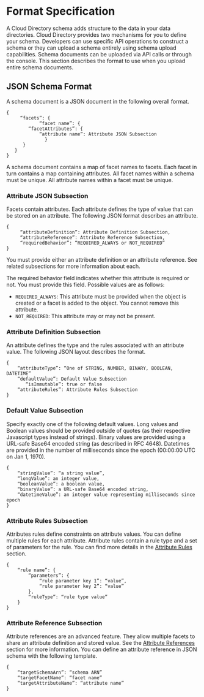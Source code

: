 # Format Specification<a name="jsonformat"></a>

A Cloud Directory schema adds structure to the data in your data directories\. Cloud Directory provides two mechanisms for you to define your schema\. Developers can use specific API operations to construct a schema or they can upload a schema entirely using schema upload capabilities\. Schema documents can be uploaded via API calls or through the console\. This section describes the format to use when you upload entire schema documents\.

## JSON Schema Format<a name="json"></a>

A schema document is a JSON document in the following overall format\. 

```
{
     “facets”: {
            “facet name”: {
		“facetAttributes”: {
			“attribute name”: Attribute JSON Subsection
              }
      }
   }
}
```

A schema document contains a map of facet names to facets\. Each facet in turn contains a map containing attributes\. All facet names within a schema must be unique\. All attribute names within a facet must be unique\.

### Attribute JSON Subsection<a name="attributejsonsub"></a>

Facets contain attributes\. Each attribute defines the type of value that can be stored on an attribute\. The following JSON format describes an attribute\.

```
{
     “attributeDefinition”: Attribute Definition Subsection,
     “attributeReference”: Attribute Reference Subsection,
     “requiredBehavior”: “REQUIRED_ALWAYS or NOT_REQUIRED”
}
```

You must provide either an attribute definition or an attribute reference\. See related subsections for more information about each\. 

The required behavior field indicates whether this attribute is required or not\. You must provide this field\. Possible values are as follows:
+ `REQUIRED_ALWAYS`: This attribute must be provided when the object is created or a facet is added to the object\. You cannot remove this attribute\.
+ `NOT_REQUIRED`: This attribute may or may not be present\.

### Attribute Definition Subsection<a name="attributedefinitionsub"></a>

An attribute defines the type and the rules associated with an attribute value\. The following JSON layout describes the format\.

```
{ 
	“attributeType”: “One of STRING, NUMBER, BINARY, BOOLEAN, DATETIME”
	“defaultValue”: Default Value Subsection
       “isImmutable”: true or false
	“attributeRules”: Attribute Rules Subsection
}
```

### Default Value Subsection<a name="defaultvaluesub"></a>

Specify exactly one of the following default values\. Long values and Boolean values should be provided outside of quotes \(as their respective Javascript types instead of strings\)\. Binary values are provided using a URL\-safe Base64 encoded string \(as described in RFC 4648\)\. Datetimes are provided in the number of milliseconds since the epoch \(00:00:00 UTC on Jan 1, 1970\)\.

```
{ 
	“stringValue”: “a string value”,
	“longValue”: an integer value,
	“booleanValue”: a boolean value,
	“binaryValue”: a URL-safe Base64 encoded string,
	“datetimeValue”: an integer value representing milliseconds since epoch
}
```

### Attribute Rules Subsection<a name="attributerulessub"></a>

Attributes rules define constraints on attribute values\. You can define multiple rules for each attribute\. Attribute rules contain a rule type and a set of parameters for the rule\. You can find more details in the [Attribute Rules](attributerules.md) section\. 

```
{
	“rule name”: {
		“parameters”: {
			“rule parameter key 1”: “value”,
			“rule parameter key 2”: “value”
		},
		“ruleType”: “rule type value”
	}
}
```

### Attribute Reference Subsection<a name="attributerefsub"></a>

Attribute references are an advanced feature\. They allow multiple facets to share an attribute definition and stored value\. See the [Attribute References](attributereferences.md) section for more information\. You can define an attribute reference in JSON schema with the following template\.

```
{
	“targetSchemaArn”: “schema ARN”
	“targetFacetName”: “facet name”
	“targetAttributeName”: “attribute name”
}
```